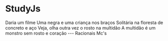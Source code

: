 # StudyJs

Daria um filme
Uma negra e uma criança nos braços
Solitária na floresta de concreto e aço
Veja, olha outra vez o rosto na multidão
A multidão é um monstro sem rosto e coração
                                --- Racionais Mc's